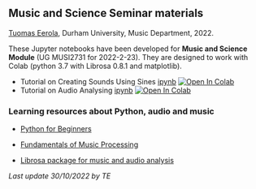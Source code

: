 ## Music and Science Seminar materials

[Tuomas Eerola](https://www.durham.ac.uk/staff/tuomas-eerola/), Durham University, Music Department, 2022.



These Jupyter notebooks have been developed for **Music and Science Module** (UG MUSI2731 for 2022-2-23). They are designed to work with Colab (python 3.7 with Librosa 0.8.1 and matplotlib).

- Tutorial on Creating Sounds Using Sines [ipynb](https://colab.research.google.com/github/tuomaseerola/music_and_science_seminar/blob/master/seminar2B.ipynb) <a href="https://colab.research.google.com/github/tuomaseerola/music_and_science_seminar/blob/master/seminar2B.ipynb" target="_parent"><img src="https://colab.research.google.com/assets/colab-badge.svg" alt="Open In Colab"/></a>
- Tutorial on Audio Analysing [ipynb](https://colab.research.google.com/github/tuomaseerola/music_and_science_seminar/blob/master/seminar2A.ipynb) <a href="https://colab.research.google.com/github/tuomaseerola/music_and_science_seminar/blob/master/seminar2A.ipynb" target="_parent"><img src="https://colab.research.google.com/assets/colab-badge.svg" alt="Open In Colab"/></a>

### Learning resources about Python, audio and music

- [Python for Beginners](https://www.python.org/about/gettingstarted/)

- [Fundamentals of Music Processing](https://www.audiolabs-erlangen.de/resources/MIR/FMP/C0/C0.html)

- [Librosa package for music and audio analysis](https://librosa.org/doc/0.8.1/index.html)

_Last update 30/10/2022 by TE_